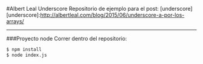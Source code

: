 #Albert Leal Underscore
Repositorio de ejemplo para el post: [underscore]
[underscore]:http://albertleal.com/blog/2015/06/underscore-a-por-los-arrays/
___
###Proyecto node
Correr dentro del repositorio:
```sh
$ npm install
$ node index.js
```